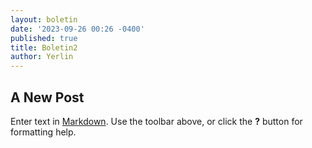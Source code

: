 ```yaml
---
layout: boletin
date: '2023-09-26 00:26 -0400'
published: true
title: Boletin2
author: Yerlin
---
```

## A New Post

Enter text in [Markdown](http://daringfireball.net/projects/markdown/). Use the toolbar above, or click the **?** button for formatting help.
